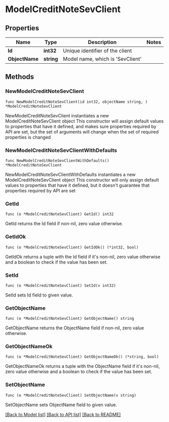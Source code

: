 # ModelCreditNoteSevClient

## Properties

Name | Type | Description | Notes
------------ | ------------- | ------------- | -------------
**Id** | **int32** | Unique identifier of the client | 
**ObjectName** | **string** | Model name, which is &#39;SevClient&#39; | 

## Methods

### NewModelCreditNoteSevClient

`func NewModelCreditNoteSevClient(id int32, objectName string, ) *ModelCreditNoteSevClient`

NewModelCreditNoteSevClient instantiates a new ModelCreditNoteSevClient object
This constructor will assign default values to properties that have it defined,
and makes sure properties required by API are set, but the set of arguments
will change when the set of required properties is changed

### NewModelCreditNoteSevClientWithDefaults

`func NewModelCreditNoteSevClientWithDefaults() *ModelCreditNoteSevClient`

NewModelCreditNoteSevClientWithDefaults instantiates a new ModelCreditNoteSevClient object
This constructor will only assign default values to properties that have it defined,
but it doesn't guarantee that properties required by API are set

### GetId

`func (o *ModelCreditNoteSevClient) GetId() int32`

GetId returns the Id field if non-nil, zero value otherwise.

### GetIdOk

`func (o *ModelCreditNoteSevClient) GetIdOk() (*int32, bool)`

GetIdOk returns a tuple with the Id field if it's non-nil, zero value otherwise
and a boolean to check if the value has been set.

### SetId

`func (o *ModelCreditNoteSevClient) SetId(v int32)`

SetId sets Id field to given value.


### GetObjectName

`func (o *ModelCreditNoteSevClient) GetObjectName() string`

GetObjectName returns the ObjectName field if non-nil, zero value otherwise.

### GetObjectNameOk

`func (o *ModelCreditNoteSevClient) GetObjectNameOk() (*string, bool)`

GetObjectNameOk returns a tuple with the ObjectName field if it's non-nil, zero value otherwise
and a boolean to check if the value has been set.

### SetObjectName

`func (o *ModelCreditNoteSevClient) SetObjectName(v string)`

SetObjectName sets ObjectName field to given value.



[[Back to Model list]](../README.md#documentation-for-models) [[Back to API list]](../README.md#documentation-for-api-endpoints) [[Back to README]](../README.md)


